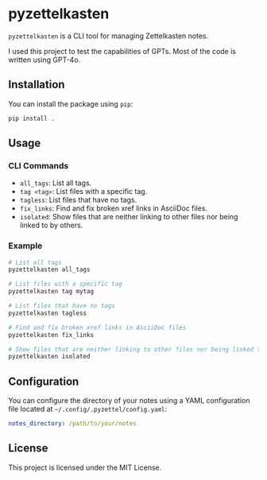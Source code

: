 # pyzettelkasten

`pyzettelkasten` is a CLI tool for managing Zettelkasten notes.

I used this project to test the capabilities of GPTs.
Most of the code is written using GPT-4o.

## Installation

You can install the package using `pip`:

```sh
pip install .
```

## Usage

### CLI Commands

- `all_tags`: List all tags.
- `tag <tag>`: List files with a specific tag.
- `tagless`: List files that have no tags.
- `fix_links`: Find and fix broken xref links in AsciiDoc files.
- `isolated`: Show files that are neither linking to other files nor being linked to by others.

### Example

```sh
# List all tags
pyzettelkasten all_tags

# List files with a specific tag
pyzettelkasten tag mytag

# List files that have no tags
pyzettelkasten tagless

# Find and fix broken xref links in AsciiDoc files
pyzettelkasten fix_links

# Show files that are neither linking to other files nor being linked to by others
pyzettelkasten isolated
```

## Configuration

You can configure the directory of your notes using a YAML configuration file located at `~/.config/.pyzettel/config.yaml`:

```yaml
notes_directory: /path/to/your/notes
```

## License

This project is licensed under the MIT License.